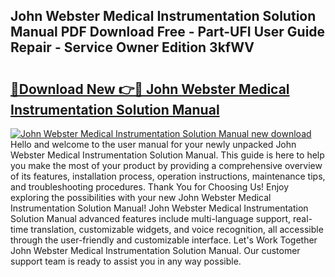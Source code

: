 ## John Webster Medical Instrumentation Solution Manual PDF Download Free - Part-UFI User Guide Repair - Service Owner Edition 3kfWV

# <h2><a href="http://bc63305.oget.top/?id=John+Webster+Medical+Instrumentation+Solution+Manual">🔗Download New 👉🔴 John Webster Medical Instrumentation Solution Manual</a></h2>

[![John Webster Medical Instrumentation Solution Manual new download](https://i.imgur.com/5g1atiW.png)](http://bc63305.oget.top/?id=John+Webster+Medical+Instrumentation+Solution+Manual)
Hello and welcome to the user manual for your newly unpacked John Webster Medical Instrumentation Solution Manual. This guide is here to help you make the most of your product by providing a comprehensive overview of its features, installation process, operation instructions, maintenance tips, and troubleshooting procedures. Thank You for Choosing Us! Enjoy exploring the possibilities with your new John Webster Medical Instrumentation Solution Manual! John Webster Medical Instrumentation Solution Manual advanced features include multi-language support, real-time translation, customizable widgets, and voice recognition, all accessible through the user-friendly and customizable interface. Let's Work Together John Webster Medical Instrumentation Solution Manual. Our customer support team is ready to assist you in any way possible.
